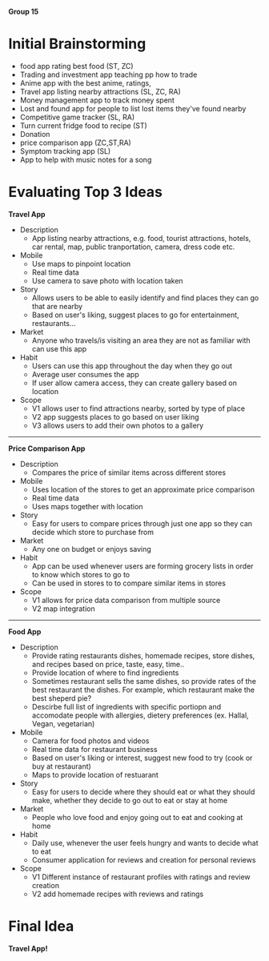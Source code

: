 **Group 15**

# **Initial Brainstorming**

* food app rating best food (ST, ZC)
* Trading and investment app teaching pp how to trade
* Anime app with the best anime, ratings,
* Travel app listing nearby attractions (SL, ZC, RA)
* Money management app to track money spent
* Lost and found app for people to list lost items they've found nearby
* Competitive game tracker (SL, RA)
* Turn current fridge food to recipe (ST)
* Donation
* price comparison app (ZC,ST,RA)
* Symptom tracking app (SL)
* App to help with music notes for a song


# **Evaluating Top 3 Ideas**
**Travel App**
* Description
    * App listing nearby attractions, e.g. food, tourist attractions, hotels, car rental, map, public tranportation, camera, dress code etc. 
* Mobile
    * Use maps to pinpoint location
    * Real time data
    * Use camera to save photo with location taken
* Story
    * Allows users to be able to easily identify and find places they can go that are nearby
    * Based on user's liking, suggest places to go for entertainment, restaurants...
* Market
    * Anyone who travels/is visiting an area they are not as familiar with can use this app
* Habit
    * Users can use this app throughout the day when they go out 
    * Average user consumes the app
    * If user allow camera access, they can create gallery based on location
* Scope
    * V1 allows user to find attractions nearby, sorted by type of place
    * V2 app suggests places to go based on user liking 
    * V3 allows users to add their own photos to a gallery
    
---

**Price Comparison App**
* Description
    * Compares the price of similar items across different stores
* Mobile
    * Uses location of the stores to get an approximate price comparison
    * Real time data
    * Uses maps together with location
* Story
    * Easy for users to compare prices through just one app so they can decide which store to purchase from
* Market
    * Any one on budget or enjoys saving
* Habit
    * App can be used whenever users are forming grocery lists in order to know which stores to go to
    * Can be used in stores to to compare similar items in stores 
* Scope
    * V1 allows for price data comparison from multiple source
    * V2 map integration

---

**Food App**
* Description
    * Provide rating restaurants dishes, homemade recipes, store dishes, and recipes based on price, taste, easy, time..
    * Provide location of where to find ingredients
    * Sometimes restaurant sells the same dishes, so provide rates of the best restaurant the dishes. For example, which restaurant make the best sheperd pie?
    * Descirbe full list of ingredients with specific portiopn and accomodate people with allergies, dietery preferences (ex. Hallal, Vegan, vegetarian)
* Mobile
    * Camera for food photos and videos
    * Real time data for restaurant business
    * Based on user's liking or interest, suggest new food to try (cook or buy at restaurant)
    * Maps to provide location of restuarant
* Story
    * Easy for users to decide where they should eat or what they should make, whether they decide to go out to eat or stay at home
* Market
    * People who love food and enjoy going out to eat and cooking at home
* Habit
    * Daily use, whenever the user feels hungry and wants to decide what to eat
    * Consumer application for reviews and creation for personal reviews
* Scope
    * V1 Different instance of restaurant profiles with ratings and review creation
    * V2 add homemade recipes with reviews and ratings
    
# **Final Idea**
**Travel App!**
